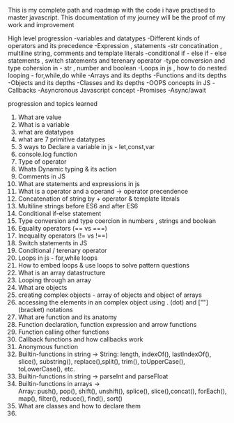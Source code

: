 This is my complete path and roadmap with the code i have practised to master javascript.
This documentation of my journey will be the proof of my work and improvement 


High level progression 
-variables and datatypes 
-Different kinds of operators and its precedence 
-Expression , statements
-str concatination , multiline string, comments and template literals 
-conditional if - else if - else statements , switch statements and terenary operator 
-type conversion and type cohersion in - str , number and boolean 
-Loops in js , how to do nested looping - for,while,do while 
-Arrays and its depths
-Functions and its depths 
-Objects and its depths 
-Classes and its depths 
-OOPS concepts in JS
-Callbacks
-Asyncronous Javascript concept
-Promises 
-Async/await  

progression and topics learned 
1.  What are value 
2.  What is a variable 
3.  what are datatypes
4.  what are 7 primitive datatypes
5.  3 ways to Declare a variable in js - let,const,var
6.  console.log function
7.  Type of operator 
8.  Whats Dynamic typing & its action
9.  Comments in JS
10. What are statements and expressions in js 
11. What is a operator and a operand  -> operator precendence
12. Concatenation of string by + operator & template literals
13. Multiline strings before ES6 and after ES6 
14. Conditional if-else statement
15. Type conversion and type coercion in numbers , strings and boolean
16. Equality operators (== vs ===)
17. Inequality operators (!= vs !==)
18. Switch statements in JS
19. Conditional / terenary operator
20. Loops in js - for,while loops
21. How to embed loops & use loops to solve pattern questions
22. What is an array datastructure
23. Looping through an array 
24. What are objects
25. creating complex objects - array of objects and object of arrays
26. accessing the elements in an complex object using . (dot) and [""] (bracket) notations
27. What are function and its anatomy
28. Function declaration, function expression and arrow functions 
29. Function calling other functions
30. Callback functions and how callbacks work
31. Anonymous function
32. Builtin-functions in string -> 
     String: length, indexOf(), lastIndexOf(), slice(), substring(), replace(),split(), trim(), toUpperCase(), toLowerCase(), etc.
33. Builtin-functions in string -> parseInt and parseFloat
34. Builtin-functions in arrays ->  
    Array:   push(), pop(), shift(), unshift(), splice(), slice(),concat(), forEach(), map(), filter(), reduce(), find(), sort()
35. What are classes and how to declare them
36. 
